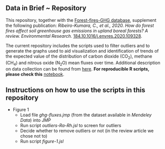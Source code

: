 ## Data in Brief ~ Repository
This repository, together with the [Forest-fires-GHG database](https://data.mendeley.com/datasets/v7gxtvv9z3/draft?a=b85f3cc2-168b-45d2-8f00-ed874a9e2d5c), supplement the following publication: *Ribeiro-Kumara, C., et al., 2020. How do forest fires affect soil greenhouse gas emissions in upland boreal forests? A review. Environmental Research.* [184.10.1016/j.envres.2020.109328](https://doi.org/10.1016/j.envres.2020.109328).

The current repository includes the scripts used to filter outliers and to generate the graphs used to aid visualization and identification of trends of the expected value of the distribution of carbon dioxide (CO<sub>2</sub>), methane (CH<sub>4</sub>) and nitrous oxide (N<sub>2</sub>O) mean fluxes over time. Additional description on data collection can be found from [here](docs/). **For reproducible R scripts, please check this** [notebook](https://c-riku.github.io/datainbrief-1-R-scripts/).

## Instructions on how to use the scripts in this repository
- Figure 1
   - Load file *ghg-fluxes.jmp* (from the dataset available in *Mendeley Data*) into JMP
   - Run script *outliers-Ra-Rh.jsl* to screen for outliers
   - Decide whether to remove outliers or not (in the review article we chose not to)
   - Run script *figure-1.jsl*
